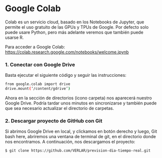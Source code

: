 # Google Colab  
Colab es un servicio cloud, basado en los Notebooks de Jupyter, que permite el uso gratuito de las GPUs y TPUs de Google. Por defecto solo puede usare Python, pero más adelante veremos que también puede usarse R.

Para acceder a Google Colab: https://colab.research.google.com/notebooks/welcome.ipynb

### 1. Conectar con Google Drive

Basta ejecutar el siguiente código y seguir las instrucciones:
```bash
from google.colab import drive
drive.mount(‘/content/gdrive’)
```

Ahora en la sección de directorios (icono carpeta) nos aparecerá nuestro Google Drive. Podría tardar unos minutos en sincronizarse y también puede que sea necesario actualizar el directorio de carpetas.

### 2. Descargar proyecto de GitHub con Git

Si abrimos Google Drive en local, y clickamos en botón derecho y luego, Git bash here, abriremos una ventana de terminal de git, en el directorio donde nos encontramos.
A continuación, nos descargamos el proyecto:
```bash
$ git clone https://github.com/VERLAR/prevision-dia-tiempo-real.git
```




